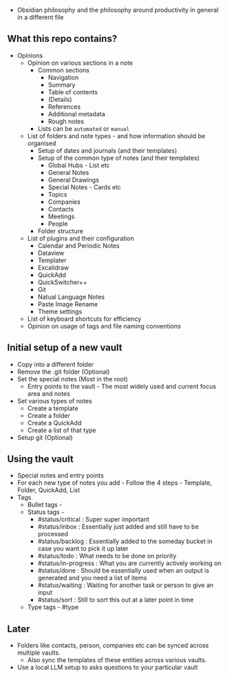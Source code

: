 
- Obsidian philosophy and the philosophy around productivity in general in a different file
## What this repo contains? 
- Opinions 
	- Opinion on various sections in a note 
		- Common sections
			- Navigation 
			- Summary 
			- Table of contents 
			- (Details)
			- References
			- Additional metadata
			- Rough notes
		- Lists can be `automated` or `manual`
	- List of folders and note types - and how information should be organised 
		- Setup of dates and journals (and their templates)
		- Setup of the common type of notes (and their templates)
			- Global Hubs - List etc 
			- General Notes
			- General Drawings 
			- Special Notes - Cards etc 
			- Topics 
			- Companies 
			- Contacts 
			- Meetings 
			- People 
		- Folder structure
	- List of plugins and their configuration 
		- Calendar and Periodic Notes
		- Dataview 
		- Templater
		- Excalidraw 
		- QuickAdd 
		- QuickSwitcher++ 
		- Git 
		- Natual Language Notes 
		- Paste Image Rename
		- Theme settings 
	- List of keyboard shortcuts for efficiency 
	- Opinion on usage of tags and file naming conventions
## Initial setup of a new vault 
- Copy into a different folder 
- Remove the .git folder (Optional) 
- Set the special notes (Most in the root)
	- Entry points to the vault - The most widely used and current focus area and notes
- Set various types of notes
	- Create a template 
	- Create a folder 
	- Create a QuickAdd
	- Create a list of that type 
- Setup git (Optional)
## Using the vault 
- Special notes and entry points
- For each new type of notes you add - Follow the 4 steps - Template, Folder, QuickAdd, List 
- Tags 
	- Bullet tags - 
	- Status tags - 
		- #status/critical : Super super important 
		- #status/inbox  : Essentially just added and still have to be processed 
		- #status/backlog : Essentially added to the someday bucket in case you want to pick it up later
		- #status/todo : What needs to be done on priority 
		- #status/in-progress : What you are currently actively working on 
		- #status/done : Should be essentially used when an output is generated and you need a list of items
		- #status/waiting : Waiting for another task or person to give an input  
		- #status/sort : Still to sort this out at a later point in time
	- Type tags - #type
## Later
- Folders like contacts, person, companies etc can be synced across multiple vaults. 
	- Also sync the templates of these entities across various vaults. 
- Use a local LLM setup to asks questions to your particular vault 